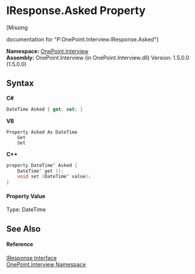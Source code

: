 # IResponse.Asked Property 
 

\[Missing <summary> documentation for "P:OnePoint.Interview.IResponse.Asked"\]

**Namespace:**&nbsp;<a href="N_OnePoint_Interview">OnePoint.Interview</a><br />**Assembly:**&nbsp;OnePoint.Interview (in OnePoint.Interview.dll) Version: 1.5.0.0 (1.5.0.0)

## Syntax

**C#**<br />
``` C#
DateTime Asked { get; set; }
```

**VB**<br />
``` VB
Property Asked As DateTime
	Get
	Set
```

**C++**<br />
``` C++
property DateTime^ Asked {
	DateTime^ get ();
	void set (DateTime^ value);
}
```


#### Property Value
Type: DateTime

## See Also


#### Reference
<a href="T_OnePoint_Interview_IResponse">IResponse Interface</a><br /><a href="N_OnePoint_Interview">OnePoint.Interview Namespace</a><br />